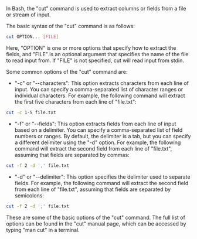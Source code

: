 In Bash, the "cut" command is used to extract columns or fields from a file or stream of input.

The basic syntax of the "cut" command is as follows:

```bash
cut OPTION... [FILE]
```

Here, "OPTION" is one or more options that specify how to extract the fields, and "FILE" is an optional argument that specifies the name of the file to read input from. If "FILE" is not specified, cut will read input from stdin.

Some common options of the "cut" command are:

-   "-c" or "--characters": This option extracts characters from each line of input. You can specify a comma-separated list of character ranges or individual characters. For example, the following command will extract the first five characters from each line of "file.txt":

```bash
cut -c 1-5 file.txt
```

-   "-f" or "--fields": This option extracts fields from each line of input based on a delimiter. You can specify a comma-separated list of field numbers or ranges. By default, the delimiter is a tab, but you can specify a different delimiter using the "-d" option. For example, the following command will extract the second field from each line of "file.txt", assuming that fields are separated by commas:

```bash
cut -f 2 -d ',' file.txt
```

-   "-d" or "--delimiter": This option specifies the delimiter used to separate fields. For example, the following command will extract the second field from each line of "file.txt", assuming that fields are separated by semicolons:

```bash
cut -f 2 -d ';' file.txt
```

These are some of the basic options of the "cut" command. The full list of options can be found in the "cut" manual page, which can be accessed by typing "man cut" in a terminal.